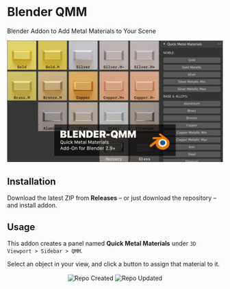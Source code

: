 # Blender QMM

Blender Addon to Add Metal Materials to Your Scene

![Blender QLE Screenshot](https://github.com/don1138/blender-qmm/blob/main/blender-qmm.jpg)

## Installation

Download the latest ZIP from **Releases** – or just download the repository – and install addon.

## Usage

This addon creates a panel named **Quick Metal Materials** under ``3D Viewport > Sidebar > QMM``.

Select an object in your view, and click a button to assign that material to it.

<p align="center">
  <img align="center" src="https://badges.pufler.dev/created/don1138/blender-qmm?style=for-the-badge&colorA=222&colorB=48684b" alt="Repo Created">
  <img align="center" src="https://badges.pufler.dev/updated/don1138/blender-qmm?style=for-the-badge&colorA=222&colorB=48684b" alt="Repo Updated">
</p>
